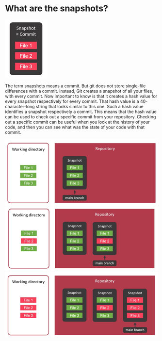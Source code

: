 # What are the snapshots?

![snapshot 4](../images/snapshots_4.png)

The term snapshots means a commit. But git does not store single-file differences with a commit. Instead, Git creates a snapshot of all your files, with every commit. Now important to know is that it creates a hash value for every snapshot respectively for every commit. That hash value is a 40-character-long string that looks similar to this one. Such a hash value identifies a snapshot respectively a commit. This means that the hash value can be used to check out a specific commit from your repository. Checking out a specific commit can be useful when you look at the history of your code, and then you can see what was the state of your code with that commit.

![snapshot 1](../images/snapshots_1.png)
![snapshot 2](../images/snapshots_2.png)
![snapshot 3](../images/snapshots_3.png)
